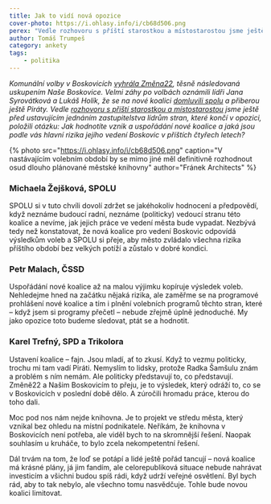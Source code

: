 ```yaml
---
title: Jak to vidí nová opozice
cover-photo: https://i.ohlasy.info/i/cb68d506.png
perex: "Vedle rozhovoru s příští starostkou a místostarostou jsme ještě před ustavujícím jednáním zastupitelstva lídrům stran, které končí v opozici, položili otázku: Jak hodnotíte vznik a uspořádání nové koalice a jaká jsou podle vás hlavní rizika jejího vedení Boskovic v příštích čtyřech letech?"
author: Tomáš Trumpeš
category: ankety
tags:
    - politika
---
```


*Komunální volby v Boskovicích [vyhrála Změna22](https://ohlasy.info/clanky/2022/09/vysledky-voleb.html), těsně následovaná uskupením Naše Boskovice. Velmi záhy po volbách oznámili lídři Jana Syrovátková a Lukáš Holík, že se na nové koalici [domluvili spolu](https://ohlasy.info/clanky/2022/09/nova-koalice.html) a přiberou ještě Piráty. Vedle [rozhovoru s příští starostkou a místostarostou](https://ohlasy.info/clanky/2022/10/rozhovor-syrovatkova-holik.html) jsme ještě před ustavujícím jednáním zastupitelstva lídrům stran, které končí v opozici, položili otázku: Jak hodnotíte vznik a uspořádání nové koalice a jaká jsou podle vás hlavní rizika jejího vedení Boskovic v příštích čtyřech letech?*

{% photo src="https://i.ohlasy.info/i/cb68d506.png" caption="V nastávajícím volebním období by se mimo jiné měl definitivně rozhodnout osud dlouho plánované městské knihovny" author="Fránek Architects" %}

### Michaela Žejšková, SPOLU

SPOLU si v tuto chvíli dovolí zdržet se jakéhokoliv hodnocení a předpovědí, když neznáme budoucí radní, neznáme (politicky) vedoucí stranu této koalice a nevíme, jak jejich práce ve vedení města bude vypadat. Nezbývá tedy než konstatovat, že nová koalice pro vedení Boskovic odpovídá výsledkům voleb a SPOLU si přeje, aby město zvládalo všechna rizika příštího období bez velkých potíží a zůstalo v dobré kondici.

### Petr Malach, ČSSD

Uspořádání nové koalice až na malou výjimku kopíruje výsledek voleb. Nehledejme hned na začátku nějaká rizika, ale zaměřme se na programové prohlášení nové koalice a tím i plnění volebních programů těchto stran, které – když jsem si programy přečetl – nebude zřejmě úplně jednoduché. My jako opozice toto budeme sledovat, ptát se a hodnotit.

### Karel Trefný, SPD a Trikolora

Ustavení koalice – fajn. Jsou mladí, ať to zkusí. Když to vezmu politicky, trochu mi tam vadí Piráti. Nemyslím to lidsky, protože Radka Šamšulu znám a problém s ním nemám. Ale politicky představují to, co představují. Změně22 a Našim Boskovicím to přeju, je to výsledek, který odráží to, co se v Boskovicích v poslední době dělo. A zúročili hromadu práce, kterou do toho dali.

Moc pod nos nám nejde knihovna. Je to projekt ve středu města, který vznikal bez ohledu na místní podnikatele. Neříkám, že knihovna v Boskovicích není potřeba, ale viděl bych to na skromnější řešení. Naopak souhlasím u kruháče, to bylo zcela nekompetentní řešení. 

Dál trvám na tom, že loď se potápí a lidé ještě pořád tancují – nová koalice má krásné plány, já jim fandím, ale celorepubliková situace nebude nahrávat investicím a všichni budou spíš rádi, když udrží veřejné osvětlení. Byl bych rád, aby to tak nebylo, ale všechno tomu nasvědčuje. Tohle bude novou koalici limitovat.